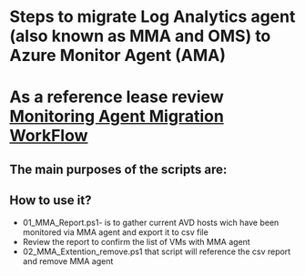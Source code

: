 # Steps to migrate Log Analytics agent (also known as MMA and OMS) to Azure Monitor Agent (AMA)

# As a reference lease review  [Monitoring Agent Migration WorkFlow](https://learn.microsoft.com/en-us/azure/azure-monitor/agents/azure-monitor-agent-migration-tools?tabs=portal-1)

## The main purposes of the scripts are:


## How to use it?

* 01_MMA_Report.ps1- is to gather current AVD hosts wich have been monitored via MMA agent and export it to csv file
* Review the report to confirm the list of VMs with MMA agent
* 02_MMA_Extention_remove.ps1 that script will reference the csv report and remove MMA agent